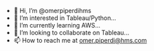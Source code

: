 - 👋 Hi, I’m @omerpiperdihms
- 👀 I’m interested in Tableau/Python...
- 🌱 I’m currently learning AWS...
- 💞️ I’m looking to collaborate on Tableau...
- 📫 How to reach me at omer.piperdi@hms.com

<!---
omerpiperdihms/omerpiperdihms is a ✨ special ✨ repository because its `README.md` (this file) appears on your GitHub profile.
You can click the Preview link to take a look at your changes.
--->
